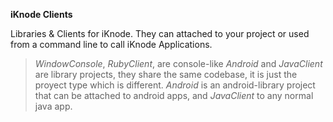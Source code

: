 __iKnode Clients__

Libraries & Clients for iKnode. They can attached to your project or used from a command line to call iKnode Applications.

>_WindowConsole_, _RubyClient_, are console-like
>_Android_ and _JavaClient_ are library projects, they share the same codebase, it is just the proyect type which is different.
>_Android_ is an android-library project that can be attached to android apps, and _JavaClient_ to any normal java app.
